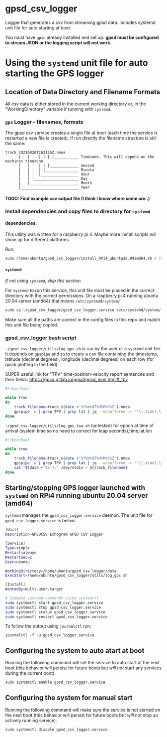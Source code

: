 # gpsd_csv_logger
Logger that generates a csv from streaming gpsd data. Includes systemd unit file for auto starting at boot.

 You must have `gpsd` already installed and set up.
 __gpsd must be configured to stream JSON or the logging script will not work.__

# Using the `systemd` unit file for auto starting the GPS logger

## Location of Data Directory and Filename Formats
All csv data is either stored in the current working directory or, in the "WorkingDirectory" variable if running with `systemd`. 

### `gps` Logger - filenames, formats
The gpsd csv service creates a single file at boot (each time the service is restarted a new file is created). If run directly the filename structure is still the same: 
```
track_20210826T163155Z.nmea
      |   | |  | | | |___________ Timezone. This will depend on the machines timezone
      |   | |  | | |_____________ Second
      |   | |  | |_______________ Minute
      |   | |  |_________________ Hour
      |   | |____________________ Day
      |   |______________________ Month
      |__________________________ Year
```

#### TODO: Find example csv output file (I think I know where some are..)

### Install dependencies and copy files to directory for `systemd`

#### dependencies:

This utility was written for a raspberry pi 4. Maybe more install scripts will show up for different platforms.

Run:
```bash
sudo /home/ubuntu/gpsd_csv_logger/install_RPI4_ubuntu20.04amd64.sh # this will use apt to install the required dependencies
```

#### `systemd`:
_If not using `systemd`, skip this section_

For `systemd` to run this service, this unit file must be placed in the correct directory with the correct permissions. On a raspberry pi 4 running ubuntu 20.04 server (amd64) that means `/etc/systemd/system/`

```bash
sudo cp ~/gpsd_csv_logger/gpsd_csv_logger.service /etc/systemd/system/
```

Make sure all the paths are correct in the config files in this repo and match this unit file being copied.

### gpsd_csv_logger bash script

`~/gpsd_csv_logger/utils/log_gps.sh` is run by the user or a `systemd` unit file. It depends on `gpspipe` and `jq` to create a csv file containing the timestamp, latitude (decimal degrees), longitude (decimal degrees) on each row (for quick plotting in the field).

SUPER useful link for "TPV" time-position-velocity report sentences and their fields: https://gpsd.gitlab.io/gpsd/gpsd_json.html#_tpv

```bash
#!/bin/bash

while true
do
	track_filename=track_$(date +'%Y%m%dT%H%M%S%Z').nmea
	gpspipe -w | grep TPV | grep lat | jq --unbuffered -r '"\(.time),\(.lat),\(.lon)"' > ${track_filename}
done
```

`~/gpsd_csv_logger/utils/log_gps_toa.sh` (untested)
for epoch at time of arrival (system time so no need to correct for leap seconds),time,lat,lon

```bash
#!/bin/bash

while true
do
	track_filename=track_$(date +'%Y%m%dT%H%M%S%Z').nmea
	gpspipe -w | grep TPV | grep lat | jq --unbuffered -r '"\(.time),\(.lat),\(.lon)"' |\
	cat "$(date +'%s')," /dev/stdin > ${track_filename}
done
```

## Starting/stopping GPS logger launched with `systemd` on RPi4 running ubuntu 20.04 server (amd64)

`systemd` manages the `gpsd_csv_logger.service` daemon. The unit file for `gpsd_csv_logger.service` is below:

```bash
[Unit]
Description=GPSDCSV Echogram GPSD CSV Logger

[Service]
Type=simple
Restart=always
RestartSec=2
User=ubuntu

WorkingDirectory=/home/ubuntu/gpsd_csv_logger/data
ExecStart=/home/ubuntu/gpsd_csv_logger/utils/log_gps.sh

[Install]
WantedBy=multi-user.target
```

```bash
# Example systemd commands using systemctl
sudo systemctl start gpsd_csv_logger.service
sudo systemctl stop gpsd_csv_logger.service
sudo systemctl status gpsd_csv_logger.service
sudo systemctl restart gpsd_csv_logger.service
```

To follow the output using `journalctl` run:

`journalctl -f -u gpsd_csv_logger.service`

## Configuring the system to auto atart at boot
Running the following command will set the service to auto start at the next boot (this behavior will persist for future boots but _will not_ start any services during the current boot).
```bash
sudo systemctl enable gpsd_csv_logger.service
```

## Configuring the system for manual start
Running the following command will make sure the service is _not_ started on the next boot (this behavior will persist for future boots but _will not_ stop an actively running service).
```bash
sudo systemctl disable gpsd_csv_logger.service
```